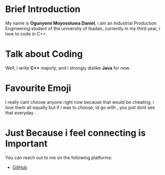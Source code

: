 # Brief Introduction

My name is **Ogunyemi Moyosoluwa Daniel**, i am an Industrial Production Engineering student of the university of Ibadan, currently in my third year, i love to code in C++.

# Talk about Coding

Well, i write **C++**  majorly, and i strongly dislike **Java** for now.

# Favourite Emoji

I really cant choose anyone right now because that would be cheating, i love them all equally but if i was to choose, id go with , you just dont see that everyday .


# Just Because i feel connecting is Important

You can reach out to me on the following platforms: 

- [GitHub](https://github.com/MoyoDaniel) 
